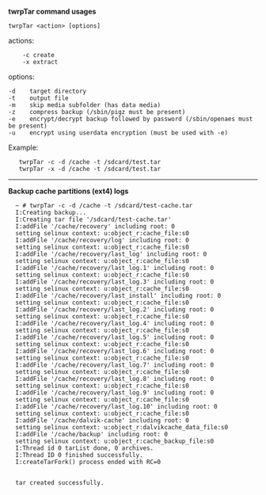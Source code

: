 
**twrpTar command usages**


 
   	twrpTar <action> [options]

  actions: 
  
        -c create 
        -x extract

 options:
 
    -d    target directory
    -t    output file
	-m    skip media subfolder (has data media)
	-z    compress backup (/sbin/pigz must be present)
	-e    encrypt/decrypt backup followed by password (/sbin/openaes must be present)
	-u    encrypt using userdata encryption (must be used with -e)

 Example: 
 
       twrpTar -c -d /cache -t /sdcard/test.tar
       twrpTar -x -d /cache -t /sdcard/test.tar



------------------------------------------------------------------------------------

**Backup cache partitions (ext4) logs**



      ~ # twrpTar -c -d /cache -t /sdcard/test-cache.tar
      I:Creating backup...
      I:Creating tar file '/sdcard/test-cache.tar'
      I:addFile '/cache/recovery' including root: 0
      setting selinux context: u:object_r:cache_file:s0
      I:addFile '/cache/recovery/log' including root: 0
      setting selinux context: u:object_r:cache_file:s0
      I:addFile '/cache/recovery/last_log' including root: 0
      setting selinux context: u:object_r:cache_file:s0
      I:addFile '/cache/recovery/last_log.1' including root: 0
      setting selinux context: u:object_r:cache_file:s0
      I:addFile '/cache/recovery/last_log.3' including root: 0
      setting selinux context: u:object_r:cache_file:s0
      I:addFile '/cache/recovery/last_install' including root: 0
      setting selinux context: u:object_r:cache_file:s0
      I:addFile '/cache/recovery/last_log.2' including root: 0
      setting selinux context: u:object_r:cache_file:s0
      I:addFile '/cache/recovery/last_log.4' including root: 0
      setting selinux context: u:object_r:cache_file:s0
      I:addFile '/cache/recovery/last_log.5' including root: 0
      setting selinux context: u:object_r:cache_file:s0
      I:addFile '/cache/recovery/last_log.6' including root: 0
      setting selinux context: u:object_r:cache_file:s0
      I:addFile '/cache/recovery/last_log.7' including root: 0
      setting selinux context: u:object_r:cache_file:s0
      I:addFile '/cache/recovery/last_log.8' including root: 0
      setting selinux context: u:object_r:cache_file:s0
      I:addFile '/cache/recovery/last_log.9' including root: 0
      setting selinux context: u:object_r:cache_file:s0
      I:addFile '/cache/recovery/last_log.10' including root: 0
      setting selinux context: u:object_r:cache_file:s0
      I:addFile '/cache/dalvik-cache' including root: 0
      setting selinux context: u:object_r:dalvikcache_data_file:s0
      I:addFile '/cache/backup' including root: 0
      setting selinux context: u:object_r:cache_backup_file:s0
      I:Thread id 0 tarList done, 0 archives.
      I:Thread ID 0 finished successfully.
      I:createTarFork() process ended with RC=0


      tar created successfully.



